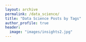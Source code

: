 ```yaml
---
layout: archive
permalink: /data_science/
title: "Data Science Posts by Tags"
author_profile: true
header:
  image: "images/insights2.jpg"
---
```

